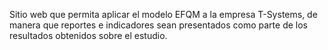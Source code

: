 Sitio web que permita aplicar el modelo EFQM a la empresa T-Systems, de manera que reportes e indicadores sean presentados como parte de los resultados obtenidos sobre el estudio.